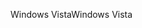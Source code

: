 <span data-ttu-id="f35f4-101">Windows Vista</span><span class="sxs-lookup"><span data-stu-id="f35f4-101">Windows Vista</span></span>